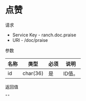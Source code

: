 # 点赞

请求
- Service Key - ranch.doc.praise
- URI - /doc/praise

参数

|名称|类型|必须|说明|
|---|---|---|---|
|id|char(36)|是|ID值。|

返回值
```text
""
```
